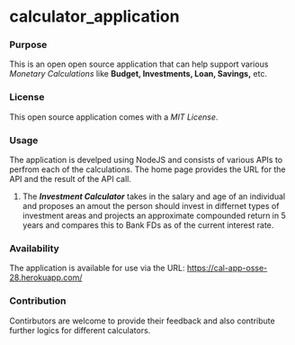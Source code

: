# calculator_application

### Purpose 
This is an open open source application that can help support various *Monetary Calculations* like **Budget, Investments, Loan, Savings,** etc.

### License
This open source application comes with a *MIT License*.

### Usage
The application is develped using NodeJS and consists of various APIs to perfrom each of the calculations. The home page provides the URL for the API and the result of the API call.

1. The ***Investment Calculator*** takes in the salary and age of an individual and proposes an amout the person should invest in differnet types of investment areas and projects an approximate compounded return in 5 years and compares this to Bank FDs as of the current interest rate. 

### Availability
The application is available for use via the URL: https://cal-app-osse-28.herokuapp.com/

### Contribution
Contirbutors are welcome to provide their feedback and also contribute further logics for different calculators.
